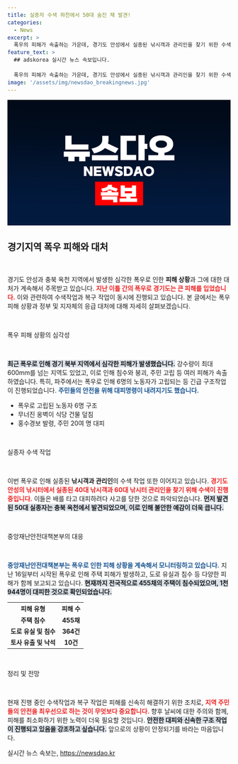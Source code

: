 ```yaml
---
title: 실종자 수색 하천에서 50대 숨진 채 발견!
categories:
  - News
excerpt: >
  폭우의 피해가 속출하는 가운데, 경기도 안성에서 실종된 낚시객과 관리인을 찾기 위한 수색작업이 이틀째 계속되고 있습니다. 충북에서는 또 다른 실종자가 숨진 채 발견되었습니다.
feature_text: >
  ## adskorea 실시간 뉴스 속보입니다.

  폭우의 피해가 속출하는 가운데, 경기도 안성에서 실종된 낚시객과 관리인을 찾기 위한 수색작업이 이틀째 계속되고 있습니다. 충북에서는 또 다른 실종자가 숨진 채 발견되었습니다.
image: '/assets/img/newsdao_breakingnews.jpg'
---
```


<p><img src="/assets/img/newsdao_breakingnews.jpg" alt="adskorea 속보" /></p>

<h2 data-ke-size="size26">경기지역 폭우 피해와 대처</h2>

<p data-ke-size="size16">&nbsp;</p>

<p>경기도 안성과 충북 옥천 지역에서 발생한 심각한 폭우로 인한 <b>피해 상황</b>과 그에 대한 대처가 계속해서 주목받고 있습니다. <b><span style="color: #ee2323;">지난 이틀 간의 폭우로 경기도는 큰 피해를 입었습니다.</span></b> 이와 관련하여 수색작업과 복구 작업이 동시에 진행되고 있습니다. 본 글에서는 폭우 피해 상황과 정부 및 지자체의 응급 대처에 대해 자세히 살펴보겠습니다.</p>

<p data-ke-size="size16">&nbsp;</p>

<p>폭우 피해 상황의 심각성 </p>

<p data-ke-size="size16">&nbsp;</p>

<p><b><span style="background-color: #21538527;">최근 폭우로 인해 경기 북부 지역에서 심각한 피해가 발생했습니다.</span></b> 강수량이 최대 600mm를 넘는 지역도 있었고, 이로 인해 침수와 붕괴, 주민 고립 등 여러 피해가 속출하였습니다. 특히, 파주에서는 폭우로 인해 6명의 노동자가 고립되는 등 긴급 구조작업이 진행되었습니다. <b><span style="color: #1a5490;">주민들의 안전을 위해 대피명령이 내려지기도 했습니다.</span></b></p>

<ul>
    <li>폭우로 고립된 노동자 6명 구조</li>
    <li>무너진 옹벽이 식당 건물 덮침</li>
    <li>홍수경보 발령, 주민 20여 명 대피</li>
</ul>

<p data-ke-size="size16">&nbsp;</p>

<p>실종자 수색 작업 </p>

<p data-ke-size="size16">&nbsp;</p>

<p>이번 폭우로 인해 실종된 <b>낚시객과 관리인</b>의 수색 작업 또한 이어지고 있습니다. <b><span style="color: #ee2323;">경기도 안성의 낚시터에서 실종된 40대 낚시객과 60대 낚시터 관리인을 찾기 위해 수색이 진행 중입니다.</span></b> 이들은 배를 타고 대피하려다 사고를 당한 것으로 파악되었습니다. <b><span style="background-color: #21538527;">먼저 발견된 50대 실종자는 충북 옥천에서 발견되었으며, 이로 인해 불안한 예감이 더욱 큽니다.</span></b></p>

<p data-ke-size="size16">&nbsp;</p>

<p>중앙재난안전대책본부의 대응 </p>

<p data-ke-size="size16">&nbsp;</p>

<p><b><span style="color: #1a5490;">중앙재난안전대책본부는 폭우로 인한 피해 상황을 계속해서 모니터링하고 있습니다.</span></b> 지난 16일부터 시작된 폭우로 인해 주택 피해가 발생하고, 도로 유실과 침수 등 다양한 피해가 함께 보고되고 있습니다. <b><span style="background-color: #21538527;">현재까지 전국적으로 455채의 주택이 침수되었으며, 1천944명이 대피한 것으로 확인되었습니다.</span></b></p>

<table style="width: 100%; border-collapse: collapse;">
    <tr>
        <th style="text-align: center;">피해 유형</th>
        <th style="text-align: center;">피해 수</th>
    </tr>
    <tr>
        <td style="text-align: center; height: 17px;"><b>주택 침수</b></td>
        <td style="text-align: center; height: 17px;"><b>455채</b></td>
    </tr>
    <tr>
        <td style="text-align: center; height: 17px;"><b>도로 유실 및 침수</b></td>
        <td style="text-align: center; height: 17px;"><b>364건</b></td>
    </tr>
    <tr>
        <td style="text-align: center; height: 17px;"><b>토사 유출 및 낙석</b></td>
        <td style="text-align: center; height: 17px;"><b>10건</b></td>
    </tr>
</table>

<p data-ke-size="size16">&nbsp;</p>

<p>정리 및 전망 </p>

<p data-ke-size="size16">&nbsp;</p>

<p>현재 진행 중인 수색작업과 복구 작업은 피해를 신속히 해결하기 위한 조치로, <b><span style="color: #ee2323;">지역 주민들의 안전을 최우선으로 하는 것이 무엇보다 중요합니다.</span></b> 향후 날씨에 대한 주의와 함께, 피해를 최소화하기 위한 노력이 더욱 필요할 것입니다. <b><span style="background-color: #21538527;">안전한 대피와 신속한 구조 작업이 진행되고 있음을 강조하고 싶습니다.</span></b> 앞으로의 상황이 안정되기를 바라는 마음입니다.</p>
실시간 뉴스 속보는, <a href="https://newsdao.kr" rel="dofollow">https://newsdao.kr</a>


